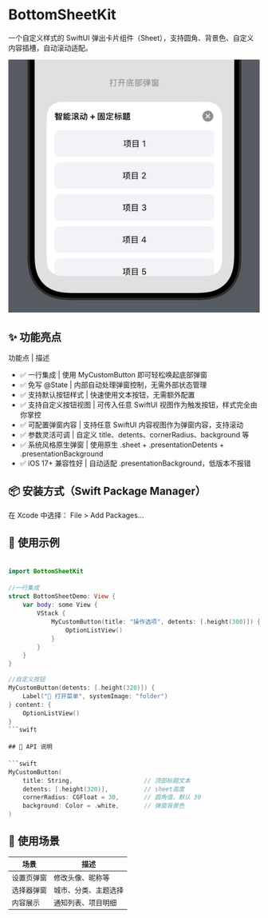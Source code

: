 # BottomSheetKit
一个自定义样式的 SwiftUI 弹出卡片组件（Sheet），支持圆角、背景色、自定义内容插槽，自动滚动适配。

![preview](assets/preview1.png)

## ✨ 功能亮点

功能点 | 描述
- ✅ 一行集成 | 使用 MyCustomButton 即可轻松唤起底部弹窗
- ✅ 免写 @State | 内部自动处理弹窗控制，无需外部状态管理
- ✅ 支持默认按钮样式 | 快速使用文本按钮，无需额外配置
- ✅ 支持自定义按钮视图 | 可传入任意 SwiftUI 视图作为触发按钮，样式完全由你掌控
- ✅ 可配置弹窗内容 | 支持任意 SwiftUI 内容视图作为弹窗内容，支持滚动
- ✅ 参数灵活可调 | 自定义 title、detents、cornerRadius、background 等
- ✅ 系统风格原生弹窗 | 使用原生 .sheet + .presentationDetents + .presentationBackground
- ✅ iOS 17+ 兼容性好 | 自动适配 .presentationBackground，低版本不报错



## 📦 安装方式（Swift Package Manager）

在 Xcode 中选择：
File > Add Packages...



## 🚀 使用示例

```swift

import BottomSheetKit

//一行集成 
struct BottomSheetDemo: View {
    var body: some View {
        VStack {
            MyCustomButton(title: "操作选项", detents: [.height(300)]) {
                OptionListView()
            }
        }
    }
}
```
```swift
//自定义按钮
MyCustomButton(detents: [.height(320)]) {
    Label("📂 打开菜单", systemImage: "folder")
} content: {
    OptionListView()
}
```swift

## 📐 API 说明

```swift
MyCustomButton(
    title: String,                    // 顶部标题文本
    detents: [.height(320)],          // sheet高度
    cornerRadius: CGFloat = 30,       // 圆角值，默认 30
    background: Color = .white,       // 弹窗背景色
)
```
## 🧩 使用场景

| 场景           | 描述               |
|----------------|--------------------|
| 设置页弹窗     | 修改头像、昵称等    |
| 选择器弹窗     | 城市、分类、主题选择 |
| 内容展示       | 通知列表、项目明细  |
